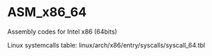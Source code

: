 # ASM_x86_64
Assembly codes for Intel x86 (64bits)


Linux systemcalls table:  linux/arch/x86/entry/syscalls/syscall_64.tbl
